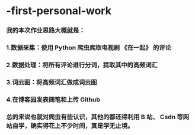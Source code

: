 # -first-personal-work
### 我的本次作业思路大概就是：
### 1.数据采集：使用 Python 爬虫爬取电视剧 《在一起》 的评论
### 2.数据处理：将所有评论进行分词，提取其中的高频词汇
### 3.词云图：将高频词汇做成词云图
### 4.在博客园发表随笔和上传 Github
### 总的来说也就对爬虫有些认识，其他的都还得利用 B 站、 Csdn 等网站自学，确实得花上不少时间，真是学无止境。
